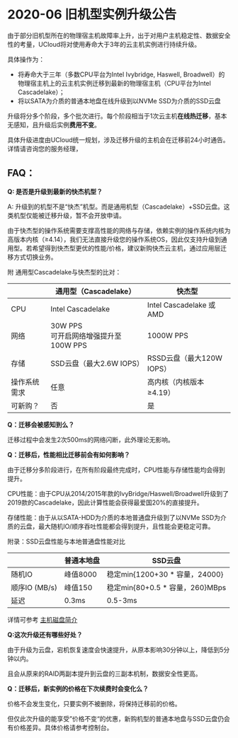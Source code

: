 # 2020-06 旧机型实例升级公告

由于部分旧机型所在的物理宿主机故障率上升，出于对用户主机稳定性、数据安全性的考量，UCloud将对使用寿命大于3年的云主机实例进行持续升级。

具体操作为：

  - 将寿命大于三年（多数CPU平台为Intel Ivybridge, Haswell, Broadwell）的物理宿主机上的云主机实例迁移到最新的物理宿主机（CPU平台为Intel Cascadelake）；
  - 将以SATA为介质的普通本地盘在线升级到以NVMe SSD为介质的SSD云盘

升级将分多个阶段，多个批次进行。每个阶段相当于1次云主机**在线热迁移**，基本无感知，且升级后实例**费用不变**。

具体升级进度由UCloud统一规划，涉及迁移升级的主机会在迁移前24小时通告。详情请咨询您的服务经理，

## FAQ：

**Q: 是否是升级到最新的快杰机型？**

A: 升级到的机型不是“快杰”机型。而是通用机型（Cascadelake）+SSD云盘。这类机型仅能被迁移升级，暂不会开放申请。

由于快杰型的操作系统需要支撑高性能的网络与存储，依赖实例的操作系统内核为高版本内核（≥4.14），我们无法直接升级您的操作系统OS，因此仅支持升级到通用型。若希望得到快杰型更优的性能/价格，建议新购快杰云主机，通过应用层迁移方式切换业务。

附 通用型Cascadelake与快杰型的比对：

| | 通用型（Cascadelake） | 快杰型 | 
| ----------- | -------------------- | ---------------- |
| CPU	| Intel Cascadelake	| Intel Cascadelake 或 AMD |
| 网络 | 30W PPS <br/> 可开启网络增强提升至100W PPS | 1000W PPS|
| 存储 | SSD云盘（最大2.6W IOPS）|	RSSD云盘（最大120W IOPS） |
| 操作系统需求 | 任意 | 高内核（内核版本≥4.19） |
| 可新购？| 否 | 是 |

**Q：迁移会被感知到么？**

迁移过程中会发生2次500ms的网络闪断，此外理论无影响。

**Q：迁移后，性能相比迁移前会有如何影响？**

由于迁移分多阶段进行，在所有阶段最终完成时，CPU性能与存储性能均会得到提升。

CPU性能：由于CPU从2014/2015年款的IvyBridge/Haswell/Broadwell升级到了2019款的Cascadelake，因此计算性能会获得最爱国20%的直接提升。

存储性能：由于从以SATA-HDD为介质的本地普通盘升级到了以NVMe SSD为介质的云盘，最大随机IO/顺序吞吐性能都会得到提升，且性能会更稳定可靠。

附录：SSD云盘性能与本地普通盘性能对比

| | 普通本地盘 | SSD云盘 |
| ----------- | -------------------- | ---------------- |
| 随机IO | 峰值8000 | 稳定min{1200+30 * 容量，24000} |
| 顺序IO (MB/s) |  峰值150 | 稳定min{80+0.5 * 容量，260}MBps
| 延迟 |	0.3ms | 0.5-3ms |

详情可参考 [主机磁盘简介](/uhost/introduction/disk)

**Q:这次升级还有哪些好处？**

由于升级为云盘，宕机恢复速度会快速提升，从原本影响30分钟以上，降低到5分钟以内。

且会从原来的RAID两副本提升到云盘的三副本机制，数据安全性更高。

**Q：迁移后，新实例的价格在下次续费时会变化么？**

价格不会发生变化，只要实例不被删除，将保持迁移前的价格。

但仅此次升级的能享受”价格不变“的优惠，新购机型的普通本地盘与SSD云盘仍会有价格差异。具体价格请参考控制台。

